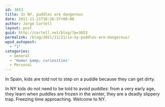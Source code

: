 ```yaml
---
id: 3653
title: In NY, puddles are dangerous
date: 2011-11-21T16:26:57+00:00
author: Jorge Cortell
layout: post
guid: http://cortell.net/blog/?p=3653
permalink: /blog/2011/11/21/in-ny-puddles-are-dangerous/
wpsd_autopost:
  - "1"
categories:
  - General
  - 'Humor &amp; curiosities'
  - Personal
---
```

In Spain, kids are told not to step on a puddle because they can get dirty.

In NY kids do not need to be told to avoid puddles: from a very early age, they learn when puddles are frozen in the winter, they are a deadly slippery trap. Freezing time approaching. Welcome to NY.